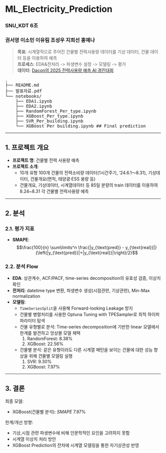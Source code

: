 # ML_Electricity_Prediction
### SNU_KDT 6조
### 권서영 이소민 이유림 조성우 지희선 홍예나

> **목표**: 시계열적으로 주어진 건물별 전력사용량 데이터를 기상 데이터, 건물 데이터 등을 이용하여 예측  
> **프로세스**: EDA&전처리 -> 파생변수 설정 -> 모델링 -> 평가  
> **데이터**: [Dacon의 2025 전력사용량 예측 AI 경진대회](https://dacon.io/competitions/official/236531/overview/description) 

<pre>
.
├── README.md
├── 발표자료.pdf
└── notebooks/
    ├── EDA1.ipynb
    ├── EDA2.ipynb
    ├── RandomForest_Per_type.ipynb
    ├── XGBoost_Per_type.ipynb
    ├── SVR_Per_building.ipynb
    └── XGBoost_Per_building.ipynb ## Final prediction
</pre>
---

## 1. 프로젝트 개요
- **프로젝트 명**: 건물별 전력 사용량 예측
- **프로젝트 소개**:
  - 10개 유형 100개 건물의 전력소비량 데이터(1시간주기, ‘24.6.1～8.31), 기상데이터, 건물개요(면적, 태양광·ESS 용량 등)
  - 건물개요, 기상데이터, 시계열데이터 등 85일 분량의 train 데이터를 이용하여 8.24~8.31 각 건물별 전력사용량 예측

---
## 2. 분석

### 2.1. 평가 지표
- **SMAPE**: $$\frac{100}{n} \sum\limits^n \frac{|y_{\text{pred}} - y_{\text{real}}|}{\left(|y_{\text{pred}}|+|y_{\text{real}}|\right)/2}$$

### 2.2. 분석 Flow
- **EDA**: 상관계수, ACF/PACF, time-series decomposition의 유효성 검증, 이상치 확인
- **전처리**: datetime type 변환, 파생변수 생성(시점관련, 기상관련), Min-Max normalization
- **모델링**:
  - `TimeSeriesSplit`을 사용해 Forward-looking Leakage 방지
  - 건물별 병렬처리를 사용한 Optuna Tuning with TPESampler로 최적 하이퍼파라미터 탐색
  - 건물 유형별로 분석: Time-series decomposition에 기반한 linear 모델에서 한계를 발견하고 앙상블 모델 채택
    1. RandomForest: 8.38%
    2. XGBoost: 22.56%
  - 건물별 분석: 같은 유형이라도 다른 시계열 패턴을 보이는 건물에 대한 성능 향상을 위해 건물별 모델링 실행
    1. SVR: 9.30%
    2. XGBoost: 7.97%

---
## 3. 결론
최종 모델:
 - XGBoost(건물별 분석): $SMAPE$ 7.97%
  
한계/개선 방향:
 - 기상,시점 관련 파생변수에 비해 인문학적인 요인을 고려하지 못함
 - 시계열 이상치 처리 방안 
 - XGBoost Prediction의 잔차에 시계열 모델링을 통한 자기상관성 반영

